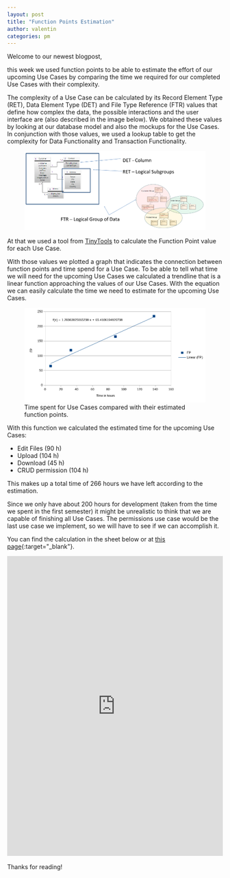 ```yaml
---
layout: post  
title: "Function Points Estimation"  
author: valentin
categories: pm
---
```



Welcome to our newest blogpost,

this week we used function points to be able to estimate the effort of our upcoming Use Cases by comparing the time we required for our completed Use Cases with their complexity.

The complexity of a Use Case can be calculated by its Record Element Type (RET), Data Element Type (DET) and File Type Reference (FTR) values that define how complex the data, the possible interactions and the user interface are (also described in the image below). We obtained these values by looking at our database model and also the mockups for the Use Cases. In conjunction with those values, we used a lookup table to get the complexity for Data Functionality and Transaction Functionality.


<figure>
  <img src="/assets/images/blog-15/det.png" />
</figure>


At that  we used a tool from [TinyTools](http://groups.umd.umich.edu/cis/course.des/cis525/js/f00/harvey/FP_Calc.html?tCountVal=0#FPCalc) to calculate the Function Point value for each Use Case.

With those values we plotted a graph that indicates the connection between function points and time spend for a Use Case.
To be able to tell what time we will need for the upcoming Use Cases we calculated a trendline that is a linear function approaching the values of our Use Cases.
With the equation we can easily calculate the time we need to estimate for the upcoming Use Cases.

<figure>
  <img src="/assets/images/blog-15/fp.png" />
<figcaption>Time spent for Use Cases compared with their estimated function points.</figcaption>
</figure>

With this function we calculated the estimated time for the upcoming Use Cases:

* Edit Files  (90 h)
* Upload  (104 h)
* Download (45 h)
* CRUD permission (104 h) 

This makes up a total time of 266 hours we have left according to the estimation.

Since we only have about 200 hours for development (taken from the time we spent in the first semester) it might be unrealistic to think that we are capable of finishing all Use Cases.
The permissions use case would be the last use case we implement, so we will have to see if we can accomplish it.



You can find the calculation in the sheet below or at [this page](https://pads.c3w.at/sheet/#/2/sheet/view/OGi1SLOKNq5sRnSgFC2CYU1Dd+lIA2-Icntko7nNSz4/embed/){:target="_blank"}.

<iframe src="https://pads.c3w.at/sheet/#/2/sheet/view/OGi1SLOKNq5sRnSgFC2CYU1Dd+lIA2-Icntko7nNSz4/embed/" style="width:100%;height:700px;border:none"></iframe>


Thanks for reading!
